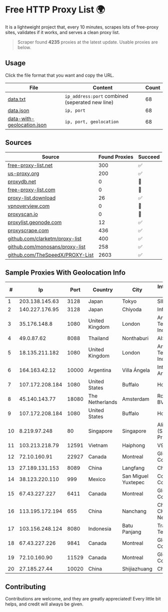 
# Free HTTP Proxy List 🌍

It is a lightweight project that, every 10 minutes, scrapes lots of free-proxy sites, validates if it works, and serves a clean proxy list.


> Scraper found **4235** proxies at the latest update. Usable proxies are below.

## Usage

Click the file format that you want and copy the URL.


|File|Content|Count|
|----|-------|-----|
|[data.txt](https://raw.githubusercontent.com/themiralay/Proxy-List-World/master/data.txt)|`ip_address:port` combined (seperated new line)|68|
|[data.json](https://raw.githubusercontent.com/themiralay/Proxy-List-World/master/data.json)|`ip, port`|68|
|[data-with-geolocation.json](https://raw.githubusercontent.com/themiralay/Proxy-List-World/master/data-with-geolocation.json)|`ip, port, geolocation`|68|

## Sources

|Source|Found Proxies|Succeed|
|------|-------------|-------|
|[free-proxy-list.net](https://free-proxy-list.net)|300|✅|
|[us-proxy.org](https://www.us-proxy.org)|200|✅|
|[proxydb.net](http://proxydb.net)|0|🚫|
|[free-proxy-list.com](https://free-proxy-list.com/?page=&port=&type%5B%5D=http&type%5B%5D=https&up_time=0&search=Search)|0|🚫|
|[proxy-list.download](https://www.proxy-list.download/HTTP)|26|✅|
|[vpnoverview.com](https://vpnoverview.com/privacy/anonymous-browsing/free-proxy-servers)|0|🚫|
|[proxyscan.io](https://www.proxyscan.io)|0|🚫|
|[proxylist.geonode.com](https://proxylist.geonode.com/api/proxy-list?limit=300&page=1&sort_by=lastChecked&sort_type=desc&protocols=http,https)|12|✅|
|[proxyscrape.com](https://api.proxyscrape.com/v2/?request=displayproxies&protocol=http&timeout=10000&country=all&ssl=all&anonymity=all)|436|✅|
|[github.com/clarketm/proxy-list](https://raw.githubusercontent.com/clarketm/proxy-list/master/proxy-list-raw.txt)|400|✅|
|[github.com/monosans/proxy-list](https://raw.githubusercontent.com/monosans/proxy-list/main/proxies/http.txt)|258|✅|
|[github.com/TheSpeedX/PROXY-List](https://raw.githubusercontent.com/TheSpeedX/PROXY-List/master/http.txt)|2603|✅|


## Sample Proxies With Geolocation Info

|#|Ip|Port|Country|City|Internet Service Provider|
|-|--|----|-------|----|-------------------------|
|1|203.138.145.63|3128|Japan|Tokyo|SIMPLEIA|
|2|140.227.176.95|3128|Japan|Chiyoda|InfoSphere|
|3|35.176.148.8|1080|United Kingdom|London|Amazon Technologies Inc.|
|4|49.0.87.62|8088|Thailand|Nonthaburi|AIS-Fibre|
|5|18.135.211.182|1080|United Kingdom|London|Amazon Technologies Inc.|
|6|164.163.42.12|10000|Argentina|Villa Ángela|Interret Villa Angela SRL|
|7|107.172.208.184|1080|United States|Buffalo|HostPapa|
|8|45.140.143.77|18080|The Netherlands|Amsterdam|RoyaleHosting BV|
|9|107.172.208.184|1080|United States|Buffalo|HostPapa|
|10|8.219.97.248|80|Singapore|Singapore|Alibaba Cloud (Singapore) Private Limited|
|11|103.213.218.79|12591|Vietnam|Haiphong|V9ERP|
|12|72.10.160.91|22927|Canada|Montreal|GloboTech Communications|
|13|27.189.131.153|8089|China|Langfang|Chinanet|
|14|38.123.220.110|999|Mexico|San Miguel Yuxtepec|Cogent Communications|
|15|67.43.227.227|6411|Canada|Montreal|GloboTech Communications|
|16|113.195.172.194|655|China|Nanchang|China Unicom CHINA169 Network|
|17|103.156.248.124|8080|Indonesia|Batu Panjang|Trans Media Telekomunikasi|
|18|67.43.227.226|9841|Canada|Montreal|GloboTech Communications|
|19|72.10.160.90|11529|Canada|Montreal|GloboTech Communications|
|20|27.185.27.44|10020|China|Shijiazhuang|Chinanet|



## Contributing

Contributions are welcome, and they are greatly appreciated! Every
little bit helps, and credit will always be given.

